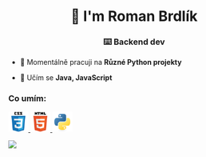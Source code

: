 <h1 align="center">👋 I'm Roman Brdlík</h1>
<h3 align="center">⌨️ Backend dev</h3>

- 🔭 Momentálně pracuji na **Různé Python projekty**

- 🌱 Učím se **Java, JavaScript**

<h3 align="left">Co umím:</h3>
<p align="left"> <a href="https://www.w3schools.com/css/" target="_blank" rel="noreferrer"> <img src="https://raw.githubusercontent.com/devicons/devicon/master/icons/css3/css3-original-wordmark.svg" alt="css3" width="40" height="40"/> </a> <a href="https://www.w3.org/html/" target="_blank" rel="noreferrer"> <img src="https://raw.githubusercontent.com/devicons/devicon/master/icons/html5/html5-original-wordmark.svg" alt="html5" width="40" height="40"/> </a> <a href="https://www.python.org" target="_blank" rel="noreferrer"> <img src="https://raw.githubusercontent.com/devicons/devicon/master/icons/python/python-original.svg" alt="python" width="40" height="40"/> </a> </p>
<img src="https://th.bing.com/th/id/OIP.5KLlWCNChOoVi68zX-xEewAAAA?pid=ImgDet&rs=1">

